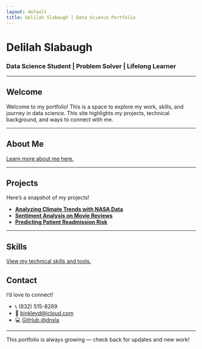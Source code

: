 ```yaml
---
layout: default
title: Delilah Slabaugh | Data Science Portfolio
---
```

<link rel="stylesheet" href="style.css">

<div class="intro">
  <h1>Delilah Slabaugh</h1>
  <h3>Data Science Student | Problem Solver | Lifelong Learner</h3>
</div>

---

## Welcome

Welcome to my portfolio! This is a space to explore my work, skills, and journey in data science. This site highlights my projects, technical background, and ways to connect with me.

---

## About Me

[Learn more about me here.](about.md)

---

## Projects

Here’s a snapshot of my projects!
- **[Analyzing Climate Trends with NASA Data](projects/nasa-climate.md)**
- **[Sentiment Analysis on Movie Reviews](projects/movie-sentiment.md)**
- **[Predicting Patient Readmission Risk](projects/readmission-risk.md)**

---

## Skills

[View my technical skills and tools.](skills.md)


## Contact

I’d love to connect!
- 📞 (832) 515-8269
- 📧 binkleyd@icloud.com
- 💻 [GitHub @dnsla](https://github.com/dnsla)

---

<div class="footer">
  <p>This portfolio is always growing — check back for updates and new work!</p>
</div>

